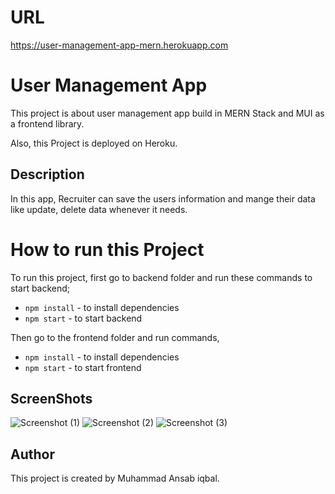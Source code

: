# URL
https://user-management-app-mern.herokuapp.com

# User Management App

This project is about user management app build in MERN Stack and MUI as a
frontend library.

Also, this Project is deployed on Heroku.

## Description

In this app, Recruiter can save the users information and mange their data like
update, delete data whenever it needs.

# How to run this Project

To run this project, first go to backend folder and run these commands to
start backend;

- `npm install` - to install dependencies
- `npm start` - to start backend

Then go to the frontend folder and run commands,

- `npm install` - to install dependencies
- `npm start` - to start frontend

## ScreenShots

![Screenshot (1)](https://user-images.githubusercontent.com/92592228/195450701-bb5b1efc-56e4-45c8-b47e-78b7d9cf9d8b.png)
![Screenshot (2)](https://user-images.githubusercontent.com/92592228/195450725-586b0e17-724a-421d-aab1-e5041d200f77.png)
![Screenshot (3)](https://user-images.githubusercontent.com/92592228/195450743-2fc4dbb2-a86e-4913-aec3-1826e5613457.png)

## Author

This project is created by Muhammad Ansab iqbal.
